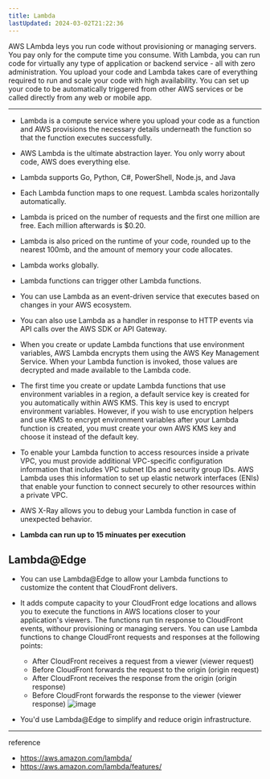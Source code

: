 ```yaml
---
title: Lambda
lastUpdated: 2024-03-02T21:22:36
---
```


AWS LAmbda leys you run code without provisioning or managing servers. You pay only for the compute time you consume. With Lambda, you can run code for virtually any type of application or backend service - all with zero administration. You upload your code and Lambda takes care of everything required to run and scale your code with high availability. You can set up your code to be automatically triggered from other AWS services or be called directly from any web or mobile app.

---

- Lambda is a compute service where you upload your code as a function and AWS provisions the necessary details underneath the function so that the function executes successfully.

- AWS Lambda is the ultimate abstraction layer. You only worry about code, AWS does everything else.

- Lambda supports Go, Python, C#, PowerShell, Node.js, and Java

- Each Lambda function maps to one request. Lambda scales horizontally automatically.

- Lambda is priced on the number of requests and the first one million are free. Each million afterwards is $0.20.

- Lambda is also priced on the runtime of your code, rounded up to the nearest 100mb, and the amount of memory your code allocates.

- Lambda works globally.

- Lambda functions can trigger other Lambda functions.

- You can use Lambda as an event-driven service that executes based on changes in your AWS ecosystem.

- You can also use Lambda as a handler in response to HTTP events via API calls over the AWS SDK or API Gateway.

- When you create or update Lambda functions that use environment variables, AWS Lambda encrypts them using the AWS Key Management Service. When your Lambda function is invoked, those values are decrypted and made available to the Lambda code.

- The first time you create or update Lambda functions that use environment variables in a region, a default service key is created for you automatically within AWS KMS. This key is used to encrypt environment variables. However, if you wish to use encryption helpers and use KMS to encrypt environment variables after your Lambda function is created, you must create your own AWS KMS key and choose it instead of the default key.

- To enable your Lambda function to access resources inside a private VPC, you must provide additional VPC-specific configuration information that includes VPC subnet IDs and security group IDs. AWS Lambda uses this information to set up elastic network interfaces (ENIs) that enable your function to connect securely to other resources within a private VPC.

- AWS X-Ray allows you to debug your Lambda function in case of unexpected behavior.

- **Lambda can run up to 15 minuates per execution**

## Lambda@Edge

- You can use Lambda@Edge to allow your Lambda functions to customize the content that CloudFront delivers.

- It adds compute capacity to your CloudFront edge locations and allows you to execute the functions in AWS locations closer to your application's viewers. The functions run tin response to CloudFront events, withour provisioning or managing servers. You can use Lambda functions to change CloudFront requests and responses at the following points:
  - After CloudFront receives a request from a viewer (viewer request)
  - Before CloudFront forwards the request to the origin (origin request)
  - After CloudFront receives the response from the origin (origin response)
  - Before CloudFront forwards the response to the viewer (viewer response)
    ![image](https://github.com/rlaisqls/rlaisqls/assets/81006587/54e7a0eb-ffa9-4fa2-a3b3-9fb70b9e7562)

- You'd use Lambda@Edge to simplify and reduce origin infrastructure.

---
reference
- https://aws.amazon.com/lambda/
- https://aws.amazon.com/lambda/features/